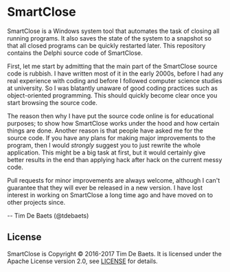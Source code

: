 SmartClose
==========

SmartClose is a Windows system tool that automates the task of closing all running programs. It also saves the state of the system to a snapshot so that all closed programs can be quickly restarted later. This repository contains the Delphi source code of SmartClose.

First, let me start by admitting that the main part of the SmartClose source code is rubbish. I have written most of it in the early 2000s, before I had any real experience with coding and before I followed computer science studies at university. So I was blatantly unaware of good coding practices such as object-oriented programming. This should quickly become clear once you start browsing the source code.

The reason then why I have put the source code online is for educational purposes; to show how SmartClose works under the hood and how certain things are done. Another reason is that people have asked me for the source code. If you have any plans for making major improvements to the program, then I would *strongly* suggest you to just rewrite the whole application. This might be a big task at first, but it would certainly give better results in the end than applying hack after hack on the current messy code.

Pull requests for minor improvements are always welcome, although I can't guarantee that they will ever be released in a new version. I have lost interest in working on SmartClose a long time ago and have moved on to other projects since.

-- Tim De Baets (@tdebaets)

License
-------

SmartClose is Copyright © 2016-2017 Tim De Baets. It is licensed under the Apache License version 2.0, see [LICENSE](LICENSE) for details.

